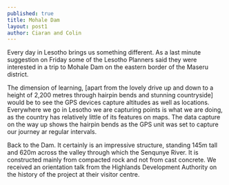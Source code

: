```yaml
---
published: true
title: Mohale Dam
layout: post1
author: Ciaran and Colin
---
```


Every day in Lesotho brings us something different. As a last minute suggestion on Friday some of the Lesotho Planners said they were interested in a trip to Mohale Dam on the eastern border of the Maseru district.

<script src="https://gist.github.com/rustyb/9575ab000a54ebe22229.js"></script>

The dimension of learning, [apart from the lovely drive up and down to a height of 2,200 metres through hairpin bends and stunning countryside] would be to see the GPS devices capture altitudes as well as locations. Everywhere we go in Lesotho we are capturing points is what we are doing, as the country has relatively little of its features on maps. The data capture on the way up shows the hairpin bends as the GPS unit was set to capture our journey ar regular intervals.
 
Back to the Dam. It certainly is an impressive structure, standing 145m tall and 620m across the valley through which the Senqunye River. It is constructed mainly from compacted rock and not from cast concrete. We received an orientation talk from the Highlands Development Authority on the history of the project at their visitor centre. 